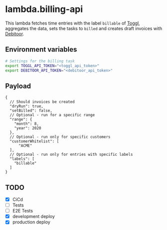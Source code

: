 # lambda.billing-api

This lambda fetches time entries with the label `billable` of [Toggl](https://track.toggl.com/), aggregates the data, sets the tasks to `billed` and creates draft invoices with [Debitoor](https://debitoor.de/).

## Environment variables

```bash
# Settings for the billing task
export TOGGL_API_TOKEN="<toggl_api_token>"
export DEBITOOR_API_TOKEN="<debitoor_api_token>"
```

## Payload

```jsonc
{
  // Should invoices be created
  "dryRun": true,
  "setBilled": false,
  // Optional - run for a specific range
  "range": {
    "month": 8,
    "year": 2020
  },
  // Optional - run only for specific customers
  "customerWhitelist": [
      "ACME"
  ],
  // Optional - run only for entries with specific labels
  "labels": [
    "billable"
  ]
}
```

## TODO

- [x] CiCd
- [ ] Tests
- [ ] E2E Tests
- [x] development deploy
- [x] production deploy
